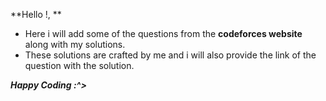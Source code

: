 **Hello !, **

- Here i will add some of the questions from the **codeforces website** along with my solutions.
- These solutions are crafted by me and i will also provide the link of the question with the solution.

_**Happy Coding :^>**_

